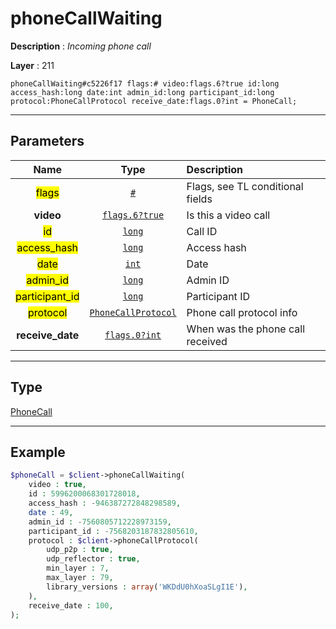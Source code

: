 # phoneCallWaiting

**Description** : *Incoming phone call*

**Layer** : 211

```tl
phoneCallWaiting#c5226f17 flags:# video:flags.6?true id:long access_hash:long date:int admin_id:long participant_id:long protocol:PhoneCallProtocol receive_date:flags.0?int = PhoneCall;
```

---

## Parameters

| Name | Type | Description |
| :---: | :---: | :--- |
| <mark>flags</mark> | [`#`](type/#) | Flags, see TL conditional fields |
| **video** | [`flags.6?true`](type/true) | Is this a video call |
| <mark>id</mark> | [`long`](type/long) | Call ID |
| <mark>access_hash</mark> | [`long`](type/long) | Access hash |
| <mark>date</mark> | [`int`](type/int) | Date |
| <mark>admin_id</mark> | [`long`](type/long) | Admin ID |
| <mark>participant_id</mark> | [`long`](type/long) | Participant ID |
| <mark>protocol</mark> | [`PhoneCallProtocol`](type/PhoneCallProtocol) | Phone call protocol info |
| **receive_date** | [`flags.0?int`](type/int) | When was the phone call received |

---

## Type

[PhoneCall](type/PhoneCall)

---

## Example

```php
$phoneCall = $client->phoneCallWaiting(
	video : true,
	id : 5996200068301728018,
	access_hash : -946387272848298589,
	date : 49,
	admin_id : -7560805712228973159,
	participant_id : -7568203187832805610,
	protocol : $client->phoneCallProtocol(
		udp_p2p : true,
		udp_reflector : true,
		min_layer : 7,
		max_layer : 79,
		library_versions : array('WKDdU0hXoaSLgI1E'),
	),
	receive_date : 100,
);
```
